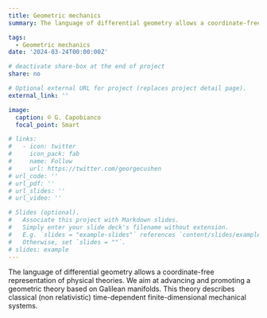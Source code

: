 ```yaml
---
title: Geometric mechanics
summary: The language of differential geometry allows a coordinate-free representation of physical theories. We aim at advancing and promoting a geometric theory based on Galilean manifolds. This theory describes classical (non relativistic) time-dependent finite-dimensional mechanical systems. 

tags:
  - Geometric mechanics
date: '2024-03-24T00:00:00Z'

# deactivate share-box at the end of project
share: no

# Optional external URL for project (replaces project detail page).
external_link: ''

image:
  caption: © G. Capobianco
  focal_point: Smart

# links:
#   - icon: twitter
#     icon_pack: fab
#     name: Follow
#     url: https://twitter.com/georgecushen
# url_code: ''
# url_pdf: ''
# url_slides: ''
# url_video: ''

# Slides (optional).
#   Associate this project with Markdown slides.
#   Simply enter your slide deck's filename without extension.
#   E.g. `slides = "example-slides"` references `content/slides/example-slides.md`.
#   Otherwise, set `slides = ""`.
# slides: example
---
```


The language of differential geometry allows a coordinate-free representation of physical theories. We aim at advancing and promoting a geometric theory based on Galilean manifolds. This theory describes classical (non relativistic) time-dependent finite-dimensional mechanical systems. 